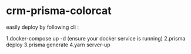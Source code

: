# crm-prisma-colorcat

easily deploy by following cli :

1.docker-compose up -d (ensure your docker service is running)
2.prisma deploy
3.prisma generate
4.yarn server-up
